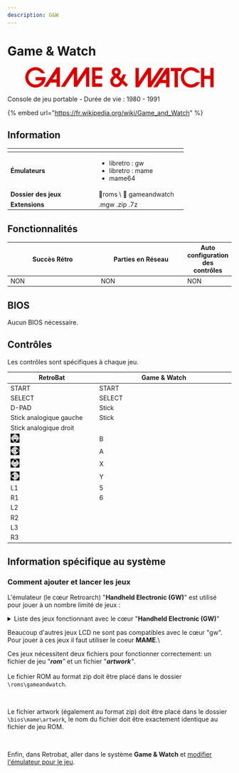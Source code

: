 ```yaml
---
description: G&W
---
```


# Game & Watch

<div align="left">

<figure><img src="https://raw.githubusercontent.com/fabricecaruso/es-theme-carbon/5149a33eed46b2af638b06119397d4023b75131f/art/logos/gameandwatch.svg" alt=""><figcaption></figcaption></figure>

</div>

Console de jeu portable - Durée de vie : 1980 - 1991

{% embed url="https://fr.wikipedia.org/wiki/Game_and_Watch" %}

## Information

<table data-header-hidden><thead><tr><th width="184"></th><th></th><th data-hidden></th></tr></thead><tbody><tr><td><strong>Émulateurs</strong></td><td><ul><li>libretro : gw</li><li>libretro : mame</li><li>mame64</li></ul></td><td></td></tr><tr><td><strong>Dossier des jeux</strong></td><td><span data-gb-custom-inline data-tag="emoji" data-code="1f4c2">📂</span>roms \ <span data-gb-custom-inline data-tag="emoji" data-code="1f4c2">📂</span> gameandwatch</td><td></td></tr><tr><td><strong>Extensions</strong></td><td>.mgw .zip .7z</td><td></td></tr></tbody></table>

## Fonctionnalités

<table><thead><tr><th width="256">Succès Rétro</th><th width="243">Parties en Réseau</th><th>Auto configuration des contrôles</th></tr></thead><tbody><tr><td>NON</td><td>NON</td><td>NON</td></tr></tbody></table>

## BIOS

Aucun BIOS nécessaire.

## Contrôles

Les contrôles sont spécifiques à chaque jeu.

<table><thead><tr><th width="258">RetroBat</th><th width="443">Game &#x26; Watch</th></tr></thead><tbody><tr><td>START</td><td>START</td></tr><tr><td>SELECT</td><td>SELECT</td></tr><tr><td>D-PAD</td><td>Stick</td></tr><tr><td>Stick analogique gauche</td><td>Stick</td></tr><tr><td>Stick analogique droit</td><td></td></tr><tr><td><img src="../../../.gitbook/assets/image (19).png" alt="A"></td><td>B</td></tr><tr><td><img src="../../../.gitbook/assets/image (6).png" alt="B"></td><td>A</td></tr><tr><td><img src="../../../.gitbook/assets/image (34).png" alt="" data-size="original"></td><td>X</td></tr><tr><td><img src="../../../.gitbook/assets/image (32).png" alt="" data-size="line"></td><td>Y</td></tr><tr><td>L1</td><td>5</td></tr><tr><td>R1</td><td>6</td></tr><tr><td>L2</td><td></td></tr><tr><td>R2</td><td></td></tr><tr><td>L3</td><td></td></tr><tr><td>R3</td><td></td></tr></tbody></table>

## Information spécifique au système

### Comment ajouter et lancer les jeux

L'émulateur (le cœur Retroarch) "**Handheld Electronic (GW)**" est utilisé pour jouer à un nombre limité de jeux :

<details>

<summary>Liste des jeux fonctionnant avec le cœur "<strong>Handheld Electronic (GW)</strong>"</summary>

```
"Armor Battle"
"Banana (Time & Fun)"
"Baseball (Explorer Time & Fun)"
"Bomb Fight (Mini Time & Fun)"
"Caccia al Ladro (Mini Time & Fun)"
"Cessate il Fuoco (Mini Time & Fun)"
"Chicky Woggy (Arcade Time & Fun)"
"Chicky Woggy (Electronic Tini-Arcade)"
"Condor (Time & Fun)"
"Crazy Chewy (Electronic Tini-Arcade)"
"Defendo (Explorer Time & Fun)"
"Donkey Angler (LCD Card Game)"
"Donkey Kong"
"Donkey Kong (Multi Screen)"
"Donkey Kong Circus (Panorama Screen)"
"Donkey Kong II (Multi Screen)"
"Donkey Kong Jr."
"Donkey Kong Jr. (Panorama Screen)"
"Donkey Kong Jr. (Table Top)"
"Dungeons & Dragons Computer Fantasy Game (Arcade
"Egg (Wide Screen)"
"Engine Room (Explorer Time & Fun)"
"Escape (Time & Fun)"
"Explorers of Space"
"Fowling"
"Frog Boaster"
"Galaxy II"
"Grab Man (Game & Time)"
"Hippo Teeth (Mini Time & Fun)"
"Hippo Teeth (Sporty Time & Fun)"
"Hot Line (Mini Time & Fun)"
"Hot Line (Sporty Time & Fun)"
"Las Vegas (LCD Game Digital)"
"Lifeboat (Multi Screen)"
"Mario Bros. (Multi Screen)"
"Mario's Bombs Away (Panorama Screen)"
"Mickey Mouse (Panorama Screen)"
"Mickey Mouse (Wide Screen)"
"Monkey (Time & Fun)"
"Monkey Jump (Arcade Time & Fun)"
"Motor Cross"
"Pac Man"
"Pancake (Time & Fun)"
"Parachute (Wide Screen)"
"Penguin Land (LSI Game Double Play)"
"Pirate (Time & Fun)"
"Roller Coaster (Explorer Time & Fun)"
"Safari (Time & Fun)"
"Sleep Walker (Time & Fun)"
"Snoopy (Panorama Screen)"
"Snoopy (Table Top)"
"Snoopy Tennis (Wide Screen)"
"Sub Chase"
"Tennis Menace (Sporty Time & Fun)"
"Tom & Jerry Popper (LCD Card Game)"
"Towering Rescue (LCD Card Game)"
"Tron"
"Turtle Bridge (Wide Screen)"
"Wild Man Jump (Electronic Tini-Arcade)"
```

</details>

Beaucoup d'autres jeux LCD ne sont pas compatibles avec le cœur "gw".\
Pour jouer à ces jeux il faut utiliser le coeur **MAME**.\


Ces jeux nécessitent deux fichiers pour fonctionner correctement: un fichier de jeu "_**rom**"_ et un fichier "_**artwork**"_.\
\
Le fichier ROM au format zip doit être placé dans le dossier `\roms\gameandwatch`.

<div align="left">

<figure><img src="https://i.imgur.com/ALEygG9.png" alt=""><figcaption></figcaption></figure>

</div>

Le fichier artwork (également au format zip) doit être placé dans le dossier `\bios\mame\artwork`, le nom du fichier doit être exactement identique au fichier de jeu ROM.

<div align="left">

<figure><img src="https://i.imgur.com/H39e9W9.png" alt=""><figcaption></figcaption></figure>

</div>

Enfin, dans Retrobat, aller dans le système **Game & Watch** et [modifier l'émulateur pour le jeu](../../../premiers-pas/running-a-game.md#selectionner-un-emulateur-different).
